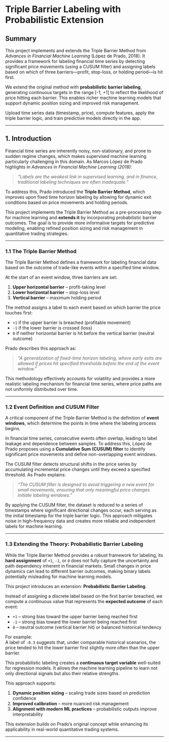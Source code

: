 # Triple Barrier Labeling with Probabilistic Extension

## Summary

This project implements and extends the Triple Barrier Method from *Advances in Financial Machine Learning* (López de Prado, 2018). It provides a framework for labeling financial time series by detecting significant price movements (using a CUSUM filter) and assigning labels based on which of three barriers—profit, stop-loss, or holding period—is hit first.  

We extend the original method with **probabilistic barrier labeling**, generating continuous targets in the range [-1, +1] to reflect the likelihood of price hitting each barrier. This enables richer machine learning models that support dynamic position sizing and improved risk management.

Upload time series data (timestamp, price), compute features, apply the triple barrier logic, and train predictive models directly in the app.

----



## 1. Introduction

Financial time series are inherently noisy, non-stationary, and prone to sudden regime changes, which makes supervised machine learning particularly challenging in this domain. As Marcos López de Prado highlights in *Advances in Financial Machine Learning (2018)*:

> _“Labels are the weakest link in supervised learning, and in finance, traditional labeling techniques are often inadequate.”_

To address this, Prado introduced the **Triple Barrier Method**, which improves upon fixed time horizon labeling by allowing for dynamic exit conditions based on price movements and holding periods.  

This project implements the Triple Barrier Method as a pre-processing step for machine learning and **extends it** by incorporating probabilistic barrier outcomes. The goal is to provide more informative targets for predictive modeling, enabling refined position sizing and risk management in quantitative trading strategies.

---

### 1.1 The Triple Barrier Method

The Triple Barrier Method defines a framework for labeling financial data based on the outcome of trade-like events within a specified time window.  

At the start of an event window, three barriers are set:  

1. **Upper horizontal barrier** – profit-taking level  
2. **Lower horizontal barrier** – stop-loss level  
3. **Vertical barrier** – maximum holding period  

The method assigns a label to each event based on which barrier the price touches first:  

- `+1` if the upper barrier is breached (profitable movement)  
- `-1` if the lower barrier is crossed (loss)  
- `0` if neither horizontal barrier is hit before the vertical barrier (neutral outcome)  

Prado describes this approach as:  

> _“A generalization of fixed-time horizon labeling, where early exits are allowed if prices hit specified thresholds before the end of the event window.”_

This methodology effectively accounts for volatility and provides a more realistic labeling mechanism for financial time series, where price paths are not uniformly distributed over time.  

---

### 1.2 Event Definition and CUSUM Filter

A critical component of the Triple Barrier Method is the definition of **event windows**, which determine the points in time where the labeling process begins.  

In financial time series, consecutive events often overlap, leading to label leakage and dependence between samples. To address this, López de Prado proposes using a **Cumulative Sum (CUSUM) filter** to identify significant price movements and define non-overlapping event windows.  

The CUSUM filter detects structural shifts in the price series by accumulating incremental price changes until they exceed a specified threshold. As Prado explains:  

> _“The CUSUM filter is designed to avoid triggering a new event for small movements, ensuring that only meaningful price changes initiate labeling windows.”_

By applying the CUSUM filter, the dataset is reduced to a series of timestamps where significant directional changes occur, each serving as the initial timestamp for the triple barrier logic. This approach mitigates noise in high-frequency data and creates more reliable and independent labels for machine learning.

---

### 1.3 Extending the Theory: Probabilistic Barrier Labeling

While the Triple Barrier Method provides a robust framework for labeling, its **hard assignment** of `+1`, `-1`, or `0` does not fully capture the uncertainty and path dependency inherent in financial markets. Small changes in price dynamics can lead to different barrier outcomes, making binary labels potentially misleading for machine learning models.  

This project introduces an extension: **Probabilistic Barrier Labeling**.  

Instead of assigning a discrete label based on the first barrier breached, we compute a continuous value that represents the **expected outcome** of each event:  

- `+1` – strong bias toward the upper barrier being reached first  
- `-1` – strong bias toward the lower barrier being reached first  
- `0` – neutral outcome (vertical barrier hit) or balanced historical tendency  

For example:  
A label of `-0.3` suggests that, under comparable historical scenarios, the price tended to hit the lower barrier first slightly more often than the upper barrier.  

This probabilistic labeling creates a **continuous target variable** well-suited for regression models. It allows the machine learning pipeline to learn not only directional signals but also their relative strengths.

This approach supports:  

1. **Dynamic position sizing** – scaling trade sizes based on prediction confidence  
2. **Improved calibration** – more nuanced risk management  
3. **Alignment with modern ML practices** – probabilistic outputs improve interpretability  

This extension builds on Prado’s original concept while enhancing its applicability in real-world quantitative trading systems.

---
